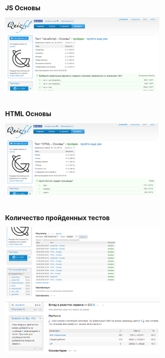 <h2>JS Основы</h2>

![JS basic](JS.png)

<br/>
<h2>HTML Основы</h2>

![HTML basic](Html.png)

<br/>
<h2>Количество пройденных тестов</h2>

![All tests](alltests.png)

![rating](rating.png)
